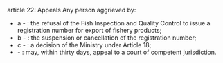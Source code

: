 article 22: Appeals
Any person aggrieved by:
<ul>
			<li>a - : the refusal of the Fish Inspection and Quality Control to issue a registration number for export  of fishery products;<ul>
			</ul></li>			<li>b - : the suspension or cancellation of the registration number;<ul>
			</ul></li>			<li>c - : a decision of the Ministry under Article 18;<ul>
			</ul></li>			<li> - : may, within thirty days, appeal to a court of competent jurisdiction.<ul>
			</ul></li></ul>